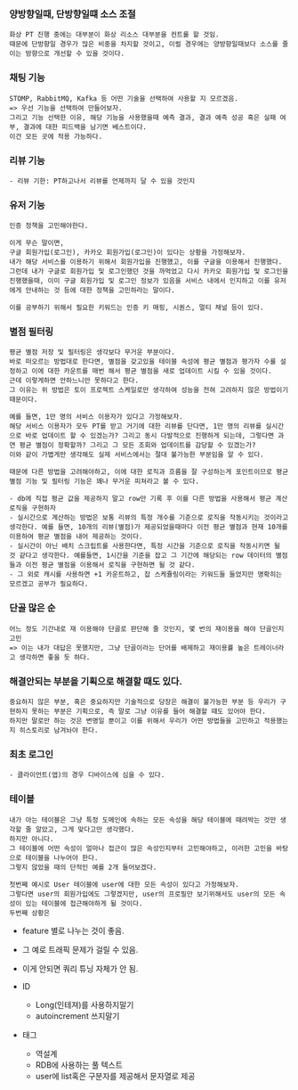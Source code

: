### 양방향일때, 단방향일떄 소스 조절
    화상 PT 진행 중에는 대부분이 화상 리소스 대부분을 컨트롤 할 것임.
    때문에 단방향일 경우가 많은 비중을 차지할 것이고, 이럴 경우에는 양방향일때보다 소스를 줄이는 방향으로 개선할 수 있을 것이다.

### 채팅 기능
    STOMP, RabbitMQ, Kafka 등 어떤 기술을 선택하여 사용할 지 모르겠음.
    => 우선 기능을 선택하여 만들어보자. 
    그리고 기능 선택한 이유, 해당 기능을 사용했을때 예측 결과, 결과 예측 성공 혹은 실패 여부, 결과에 대한 피드백을 남기면 베스트이다.
    이건 모든 곳에 적용 가능하다.

### 리뷰 기능
    - 리뷰 기한: PT하고나서 리뷰를 언제까지 달 수 있을 것인지

### 유저 기능
    인증 정책을 고민해야한다.

    이게 무슨 말이면,
    구글 회원가입(로그인), 카카오 회원가입(로그인)이 있다는 상황을 가정해보자.
    내가 해당 서비스를 이용하기 위해서 회원가입을 진행했고, 이를 구글을 이용해서 진행했다.
    그런데 내가 구글로 회원가입 및 로그인했던 것을 까먹었고 다시 카카오 회원가입 및 로그인을 진행했을때, 이미 구글 회원가입 및 로그인 정보가 있음을 서비스 내에서 인지하고 이를 유저에게 안내하는 것 등에 대한 정책을 고민하라는 말이다.

    이를 공부하기 위해서 필요한 키워드는 인증 키 매핑, 시퀀스, 멀티 채널 등이 있다.

### 별점 필터링
    평균 별점 저장 및 필터링은 생각보다 무거운 부분이다.
    바로 떠오르는 방법대로 한다면, 별점을 갖고있을 테이블 속성에 평균 별점과 평가자 수를 설정하고 이에 대한 카운트를 매번 해서 평균 별점을 새로 업데이트 시킬 수 있을 것이다.
    근데 이렇게하면 안하느니만 못하다고 한다.
    그 이유는 위 방법은 토이 프로젝트 스케일로만 생각하여 성능을 전혀 고려하지 않은 방법이기 때문이다.

    예를 들면, 1만 명의 서비스 이용자가 있다고 가정해보자.
    해당 서비스 이용자가 모두 PT를 받고 거기에 대한 리뷰를 단다면, 1만 명의 리뷰를 실시간으로 바로 업데이트 할 수 있겠는가? 그리고 동시 다발적으로 진행하게 되는데, 그렇다면 과연 평균 별점이 정확할까? 그리고 그 모든 조회와 업데이트를 감당할 수 있겠는가?
    이와 같이 가볍게만 생각해도 실제 서비스에서는 절대 불가능한 부분임을 알 수 있다.

    때문에 다른 방법을 고려해야하고, 이에 대한 로직과 흐름을 잘 구성하는게 포인트이므로 평균 별점 기능 및 필터링 기능은 꽤나 무거운 피쳐라고 볼 수 있다.

    - db에 직접 평균 값을 제공하지 말고 row만 기록 후 이를 다른 방법을 사용해서 평균 계산 로직을 구현하자
    - 실시간으로 계산하는 방법은 보통 리뷰의 특정 개수를 기준으로 로직을 작동시키는 것이라고 생각한다. 예를 들면, 10개의 리뷰(별점)가 제공되었을때마다 이전 평균 별점과 현재 10개를 이용하여 평균 별점을 내어 제공하는 것이다.
    - 실시간이 아닌 배치 스크립트를 사용한다면, 특정 시간을 기준으로 로직을 작동시키면 될 것 같다고 생각한다. 예를들면, 1시간을 기준을 잡고 그 기간에 해당되는 row 데이터의 별점들과 이전 평균 별점을 이용해서 로직을 구현하면 될 것 같다.
    - 그 외로 캐시를 사용하면 +1 카운트하고, 잡 스케쥴링이라는 키워드들 들었지만 명확히는 모르겠고 공부가 필요하다.

### 단골 많은 순
    어느 정도 기간내로 재 이용해야 단골로 판단해 줄 것인지, 몇 번의 재이용을 해야 단골인지 고민
    => 이는 내가 대답은 못했지만, 그냥 단골이라는 단어를 배제하고 재이용률 높은 트레이너라고 생각하면 좋을 듯 하다.

### 해결안되는 부분을 기획으로 해결할 때도 있다.
    중요하지 않은 부분, 혹은 중요하지만 기술적으로 당장은 해결이 불가능한 부분 등 우리가 구현하지 못하는 부분은 기획으로, 즉 말로 그냥 이유를 들어 해결할 때도 있어야 한다.
    하지만 말로만 하는 것은 변명일 뿐이고 이를 위해서 우리가 어떤 방법들을 고민하고 적용했는지 히스토리로 남겨놔야 한다.

### 최초 로그인
    - 클라이언트(앱)의 경우 디바이스에 심을 수 있다.

### 테이블
    내가 아는 테이블은 그냥 특정 도메인에 속하는 모든 속성을 해당 테이블에 때려박는 것만 생각할 줄 알았고, 그게 맞다고만 생각했다.
    하지만 아니다.
    그 테이블에 어떤 속성이 얼마나 접근이 많은 속성인지부터 고민해야하고, 이러한 고민을 바탕으로 테이블을 나누어야 한다.
    그렇지 않았을 때의 단적인 예를 2개 들어보겠다.
    
    첫번째 예시로 User 테이블에 user에 대한 모든 속성이 있다고 가정해보자.
    그렇다면 user의 회원가입에도 그렇겠지만, user의 프로필만 보기위해서도 user의 모든 속성이 있는 테이블에 접근해야하게 될 것이다.
    두번째 상황은 
  - feature 별로 나누는 것이 좋음. 
  - 그 예로 트래픽 문제가 걸릴 수 있음.
  - 이게 안되면 쿼리 튜닝 자체가 안 됨.

- ID
  - Long(인테져)를 사용하지말기
  - autoincrement 쓰지말기

- 태그
  - 역설계
  - RDB에 사용하는 풀 텍스트
  - user에 list혹은 구분자를 제공해서 문자열로 제공